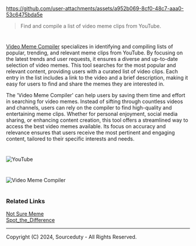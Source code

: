 https://github.com/user-attachments/assets/a952b069-8cf0-48c7-aaa0-53c6475bda5e

> Find and compile a list of video meme clips from YouTube.

#

[Video Meme Compiler](https://chatgpt.com/g/g-NuNFDGDZc-video-meme-compiler) specializes in identifying and compiling lists of popular, trending, and relevant meme clips from YouTube. By focusing on the latest trends and user requests, it ensures a diverse and up-to-date selection of video memes. This tool searches for the most popular and relevant content, providing users with a curated list of video clips. Each entry in the list includes a link to the video and a brief description, making it easy for users to find and share the memes they are interested in.

The 'Video Meme Compiler' can help users by saving them time and effort in searching for video memes. Instead of sifting through countless videos and channels, users can rely on the compiler to find high-quality and entertaining meme clips. Whether for personal enjoyment, social media sharing, or enhancing content creation, this tool offers a streamlined way to access the best video memes available. Its focus on accuracy and relevance ensures that users receive the most pertinent and engaging content, tailored to their specific interests and needs.

#

![YouTube](https://github.com/user-attachments/assets/ea6b82e3-ee7f-41c0-9ca4-e9df3a5daf27)
#
![Video Meme Compiler](https://github.com/sourceduty/Video_Meme_Compiler/assets/123030236/0721180e-c8d9-4689-9ca6-5b88d2f3087b)

#
### Related Links

[Not Sure Meme](https://github.com/sourceduty/Not_Sure_Meme)
<br>
[Spot_the_Difference](https://github.com/sourceduty/Spot_the_Difference)

***
Copyright (C) 2024, Sourceduty - All Rights Reserved.
